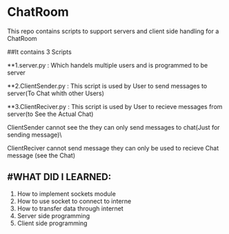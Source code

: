 # ChatRoom
This repo contains scripts to support servers and client side handling for a ChatRoom

##It contains 3 Scripts

  **1.server.py  :        Which handels multiple users and is programmed to be server
  
  **2.ClientSender.py :   This script is used by User to send messages to server(To Chat whith other Users)
  
  **3.ClientReciver.py :  This script is used by User to recieve messages from server(to See the Actual Chat)

ClientSender cannot see the they can only send messages to chat(Just for sending message)\

ClientReciver cannot send message they can only be used to recieve Chat message (see the Chat)

#WHAT DID I LEARNED:
----------------------------------------------
1. How to implement sockets module
1. How to use socket to connect to interne
1. How to transfer data through internet
1. Server side programming
1. Client side programming
